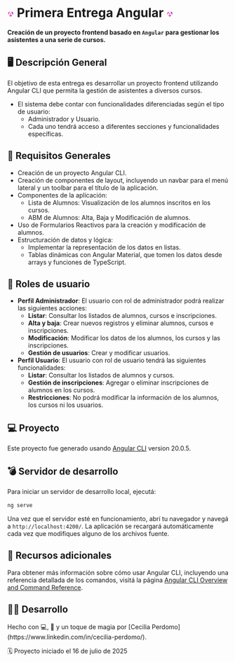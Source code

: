 # <img src="Angular.png" style="width: 3%"> Primera Entrega Angular <img src="Angular.png" style="width: 3%">
**Creación de un proyecto frontend basado en `Angular` para gestionar los asistentes a una serie de cursos.**

## 🖥️ Descripción General
El objetivo de esta entrega es desarrollar un proyecto frontend utilizando Angular CLI que permita la gestión de asistentes a diversos cursos. 

- El sistema debe contar con funcionalidades diferenciadas según el tipo de usuario: 
    - Administrador y Usuario. 
    - Cada uno tendrá acceso a diferentes secciones y funcionalidades específicas.

## 🔌​ Requisitos Generales
- Creación de un proyecto Angular CLI.
- Creación de componentes de layout, incluyendo un navbar para el menú lateral y un toolbar para el título de la aplicación.
- Componentes de la aplicación:
    - Lista de Alumnos: Visualización de los alumnos inscritos en los cursos.
    - ABM de Alumnos: Alta, Baja y Modificación de alumnos.
- Uso de Formularios Reactivos para la creación y modificación de alumnos.
- Estructuración de datos y lógica:
    - Implementar la representación de los datos en listas.
    - Tablas dinámicas con Angular Material, que tomen los datos desde arrays y funciones de TypeScript.

## ​👥​ Roles de usuario
- **Perfil Administrador**: El usuario con rol de administrador podrá realizar las siguientes acciones:
    - **Listar**: Consultar los listados de alumnos, cursos e inscripciones.
    - **Alta y baja**: Crear nuevos registros y eliminar alumnos, cursos e inscripciones.
    - **Modificación**: Modificar los datos de los alumnos, los cursos y las inscripciones.
    - **Gestión de usuarios**: Crear y modificar usuarios.
- **Perfil Usuario**: El usuario con rol de usuario tendrá las siguientes funcionalidades:
    - **Listar**: Consultar los listados de alumnos y cursos.
    - **Gestión de inscripciones**: Agregar o eliminar inscripciones de alumnos en los cursos.
    - **Restricciones**: No podrá modificar la información de los alumnos, los cursos ni los usuarios.

## ​💻​ Proyecto
Este proyecto fue generado usando [Angular CLI](https://github.com/angular/angular-cli) version 20.0.5.

## ​​💣​ Servidor de desarrollo
Para iniciar un servidor de desarrollo local, ejecutá:

```bash
ng serve
```

Una vez que el servidor esté en funcionamiento, abrí tu navegador y navegá a `http://localhost:4200/`.
La aplicación se recargará automáticamente cada vez que modifiques alguno de los archivos fuente.

## ​​📑​ Recursos adicionales
Para obtener más información sobre cómo usar Angular CLI, incluyendo una referencia detallada de los comandos, visitá la página [Angular CLI Overview and Command Reference](https://angular.dev/tools/cli).

## 👩‍💻 Desarrollo
<p>Hecho con 💻, 🧉 y un toque de magia por [Cecilia Perdomo](https://www.linkedin.com/in/cecilia-perdomo/).</p>
🗓️ Proyecto iniciado el 16 de julio de 2025